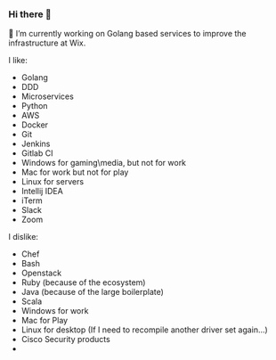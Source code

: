 ### Hi there 👋

🔭 I’m currently working on Golang based services to improve the infrastructure at Wix.

I like: 

- Golang
- DDD
- Microservices 
- Python
- AWS
- Docker 
- Git 
- Jenkins 
- Gitlab CI 
- Windows for gaming\media, but not for work 
- Mac for work but not for play 
- Linux for servers
- Intellij IDEA
- iTerm
- Slack
- Zoom

I dislike: 
- Chef 
- Bash 
- Openstack 
- Ruby (because of the ecosystem) 
- Java (because of the large boilerplate)
- Scala 
- Windows for work
- Mac for Play
- Linux for desktop (If I need to recompile another driver set again...)
- Cisco Security products
- 
